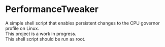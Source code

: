 # PerformanceTweaker
A simple shell script that enables persistent changes to the CPU governor profile on Linux.  
This project is a work in progress.  
This shell script should be run as root.